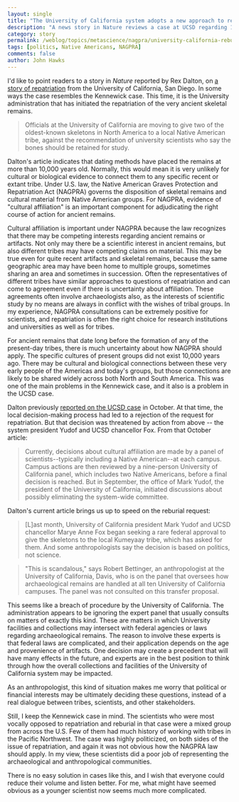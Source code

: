 ```yaml
---
layout: single
title: "The University of California system adopts a new approach to repatriation"
description: "A news story in Nature reviews a case at UCSD regarding 10,000-year-old skeletal remains."
category: story
permalink: /weblog/topics/metascience/nagpra/university-california-reburial-2009.html
tags: [politics, Native Americans, NAGPRA]
comments: false
author: John Hawks
---
```


I'd like to point readers to a story in <em>Nature</em> reported by Rex Dalton, on <a href="http://www.nature.com/news/2009/090318/full/458265a.html">a story of repatriation</a> from the University of California, San Diego. In some ways the case resembles the Kennewick case. This time, it is the University administration that has initiated the repatriation of the very ancient skeletal remains.

<blockquote>Officials at the University of California are moving to give two of the oldest-known skeletons in North America to a local Native American tribe, against the recommendation of university scientists who say the bones should be retained for study.</blockquote>

Dalton's article indicates that dating methods have placed the remains at more than 10,000 years old. Normally, this would mean it is very unlikely for cultural or biological evidence to connect them to any specific recent or extant tribe. Under U.S. law, the Native American Graves Protection and Repatriation Act (NAGPRA) governs the disposition of skeletal remains and cultural material from Native American groups. For NAGPRA, evidence of "cultural affiliation" is an important component for adjudicating the right course of action for ancient remains.

Cultural affiliation is important under NAGPRA because the law recognizes that there may be competing interests regarding ancient remains or artifacts. Not only may there be a scientific interest in ancient remains, but also different tribes may have competing claims on material. This may be true even for quite recent artifacts and skeletal remains, because the same geographic area may have been home to multiple groups, sometimes sharing an area and sometimes in succession. Often the representatives of different tribes have similar approaches to questions of repatriation and can come to agreement even if there is uncertainty about affiliation. These agreements often involve archaeologists also, as the interests of scientific study by no means are always in conflict with the wishes of tribal groups. In my experience, NAGPRA consultations can be extremely positive for scientists, and repatriation is often the right choice for research institutions and universities as well as for tribes.

For ancient remains that date long before the formation of any of the present-day tribes, there is much uncertainty about how NAGPRA should apply. The specific cultures of present groups did not exist 10,000 years ago. There may be cultural and biological connections between these very early people of the Americas and today's groups, but those connections are likely to be shared widely across both North and South America. This was one of the main problems in the Kennewick case, and it also is a problem in the UCSD case.

Dalton previously <a href="http://dx.doi.org/10.1038/4551156a">reported on the UCSD case</a> in October. At that time, the local decision-making process had led to a rejection of the request for repatriation. But that decision was threatened by action from above -- the system president Yudof and UCSD chancellor Fox. From that October article:

<blockquote>Currently, decisions about cultural affiliation are made by a panel of scientists--typically including a Native American--at each campus. Campus actions are then reviewed by a nine-person University of California panel, which includes two Native Americans, before a final decision is reached. But in September, the office of Mark Yudof, the president of the University of California, initiated discussions about possibly eliminating the system-wide committee.</blockquote>

Dalton's current article brings us up to speed on the reburial request:

<blockquote>[L]ast month, University of California president Mark Yudof and UCSD chancellor Marye Anne Fox began seeking a rare federal approval to give the skeletons to the local Kumeyaay tribe, which has asked for them. And some anthropologists say the decision is based on politics, not science.</blockquote>

<blockquote>"This is scandalous," says Robert Bettinger, an anthropologist at the University of California, Davis, who is on the panel that oversees how archaeological remains are handled at all ten University of California campuses. The panel was not consulted on this transfer proposal.</blockquote>

This seems like a breach of procedure by the University of California. The administration appears to be ignoring the expert panel that usually consults on matters of exactly this kind. These are matters in which University facilities and collections may intersect with federal agencies or laws regarding archaeological remains. The reason to involve these experts is that federal laws are complicated, and their application depends on the age and provenience of artifacts. One decision may create a precedent that will have many effects in the future, and experts are in the best position to think through how the overall collections and facilities of the University of California system may be impacted.

As an anthropologist, this kind of situation makes me worry that political or financial interests may be ultimately deciding these questions, instead of a real dialogue between tribes, scientists, and other stakeholders.

Still, I keep the Kennewick case in mind. The scientists who were most vocally opposed to repatriation and reburial in that case were a mixed group from across the U.S. Few of them had much history of working with tribes in the Pacific Northwest. The case was highly politicized, on both sides of the issue of repatriation, and again it was not obvious how the NAGPRA law should apply. In my view, these scientists did a poor job of representing the archaeological and anthropological communities.

There is no easy solution in cases like this, and I wish that everyone could reduce their volume and listen better. For me, what might have seemed obvious as a younger scientist now seems much more complicated.





